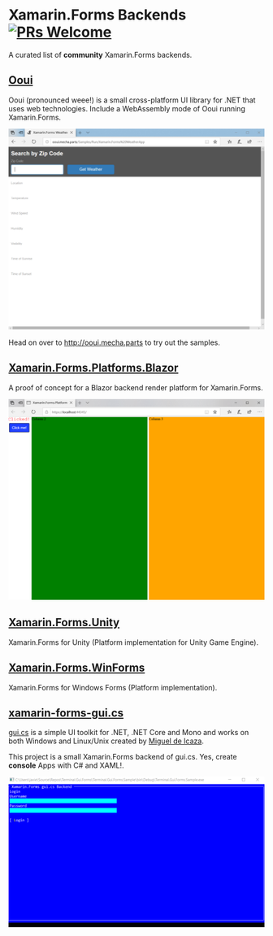 # Xamarin.Forms Backends [![PRs Welcome](https://img.shields.io/badge/PRs-welcome-brightgreen.svg?style=flat-square)](http://makeapullrequest.com)

A curated list of **community** Xamarin.Forms backends.

## [Ooui](https://github.com/praeclarum/Ooui)

Ooui (pronounced weee!) is a small cross-platform UI library for .NET that uses web technologies. Include a WebAssembly mode of Ooui running Xamarin.Forms.

![Ooui](images/Ooui.png)

Head on over to http://ooui.mecha.parts to try out the samples. 

## [Xamarin.Forms.Platforms.Blazor](https://github.com/legistek/Xamarin.Forms.Platforms.Blazor)

A proof of concept for a Blazor backend render platform for Xamarin.Forms.

![Xamarin.Forms.Platforms.Blazor](images/Xamarin.Forms.Platform.Blazor.png)

## [Xamarin.Forms.Unity](https://github.com/aosoft/Xamarin.Forms.Unity)

Xamarin.Forms for Unity (Platform implementation for Unity Game Engine).

## [Xamarin.Forms.WinForms](https://github.com/aosoft/Xamarin.Forms.WinForms)

Xamarin.Forms for Windows Forms (Platform implementation).

## [xamarin-forms-gui.cs](https://github.com/jsuarezruiz/xamarin-forms-gui.cs)

[gui.cs](https://github.com/migueldeicaza/gui.cs) is a simple UI toolkit for .NET, .NET Core and Mono and works on both Windows and Linux/Unix created by [Miguel de Icaza](https://github.com/migueldeicaza).

This project is a small Xamarin.Forms backend of gui.cs. Yes, create **console** Apps with C# and XAML!.

![xamarin-forms-gui.cs](images/forms-gui-dialogs.gif)